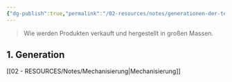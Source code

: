 ```yaml
---
{"dg-publish":true,"permalink":"/02-resources/notes/generationen-der-technisierung/","tags":[null],"noteIcon":"","updated":"2025-07-12T13:31:41.000+02:00"}
---
```


> Wie werden Produkten verkauft und hergestellt in großen Massen.

## 1. Generation
[[02 - RESOURCES/Notes/Mechanisierung\|Mechanisierung]]